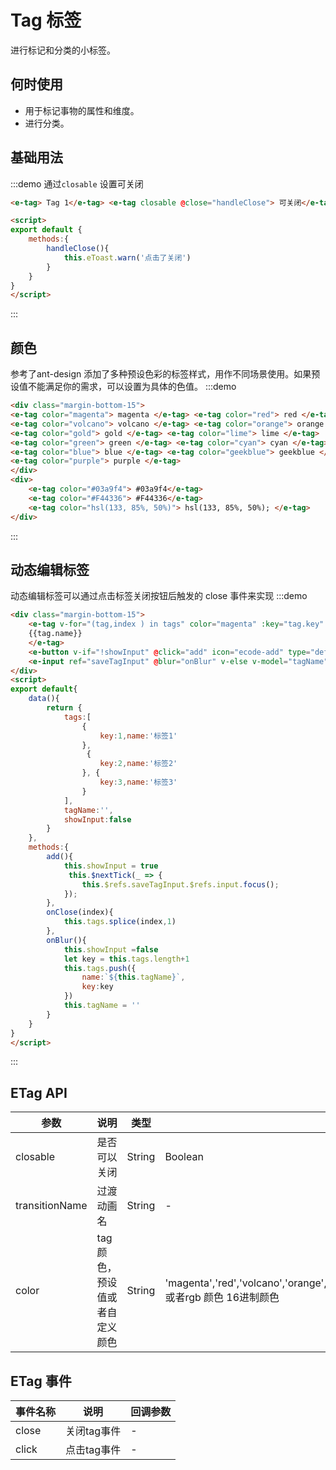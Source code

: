 # Tag 标签
进行标记和分类的小标签。
## 何时使用
* 用于标记事物的属性和维度。
* 进行分类。
## 基础用法
:::demo 通过`closable` 设置可关闭
```html
<e-tag> Tag 1</e-tag> <e-tag closable @close="handleClose"> 可关闭</e-tag>

<script>
export default {
    methods:{
        handleClose(){
            this.eToast.warn('点击了关闭')
        }
    }
}
</script>
```
:::

## 颜色
参考了ant-design 添加了多种预设色彩的标签样式，用作不同场景使用。如果预设值不能满足你的需求，可以设置为具体的色值。 
:::demo 
```html
<div class="margin-bottom-15">
<e-tag color="magenta"> magenta </e-tag> <e-tag color="red"> red </e-tag>
<e-tag color="volcano"> volcano </e-tag> <e-tag color="orange"> orange </e-tag>
<e-tag color="gold"> gold </e-tag> <e-tag color="lime"> lime </e-tag>
<e-tag color="green"> green </e-tag> <e-tag color="cyan"> cyan </e-tag>
<e-tag color="blue"> blue </e-tag> <e-tag color="geekblue"> geekblue </e-tag>
<e-tag color="purple"> purple </e-tag>
</div>
<div>
    <e-tag color="#03a9f4"> #03a9f4</e-tag>
    <e-tag color="#F44336"> #F44336</e-tag>
    <e-tag color="hsl(133, 85%, 50%)"> hsl(133, 85%, 50%); </e-tag>
</div>
```
:::

## 动态编辑标签
动态编辑标签可以通过点击标签关闭按钮后触发的 close 事件来实现
:::demo 
```html
<div class="margin-bottom-15">
    <e-tag v-for="(tag,index ) in tags" color="magenta" :key="tag.key"  closable @close="onClose(index)">
    {{tag.name}}
    </e-tag>
    <e-button v-if="!showInput" @click="add" icon="ecode-add" type="default">添加</e-button>
    <e-input ref="saveTagInput" @blur="onBlur" v-else v-model="tagName" size="small" />
</div>
<script>
export default{
    data(){
        return {
            tags:[
                {
                    key:1,name:'标签1'
                },
                 {
                    key:2,name:'标签2'
                }, {
                    key:3,name:'标签3'
                }
            ],
            tagName:'',
            showInput:false
        }
    },
    methods:{
        add(){
            this.showInput = true
             this.$nextTick(_ => {
                this.$refs.saveTagInput.$refs.input.focus();
            });
        },
        onClose(index){
            this.tags.splice(index,1)
        },
        onBlur(){
            this.showInput =false
            let key = this.tags.length+1
            this.tags.push({
                name:`${this.tagName}`,
                key:key
            })
            this.tagName = ''
        }
    }
}
</script>
```
:::
## ETag API
| 参数      | 说明          | 类型      | 可选值                           | 默认值  |
|---------- |-------------- |---------- |--------------------------------  |-------- |
| closable | 是否可以关闭 | String | Boolean | true/false | false|
| transitionName  | 过渡动画名 |  String   | - | ecode-fade|
| color  | tag颜色，预设值或者自定义颜色 |  String   | 'magenta','red','volcano','orange','gold','lime','green','cyan','blue','geekblue','purple' 或者rgb 颜色 16进制颜色 | - |


## ETag 事件
| 事件名称      | 说明          | 回调参数     |
|---------- |-------------- |----------  |
| close | 关闭tag事件   | - |
| click | 点击tag事件   | - |
